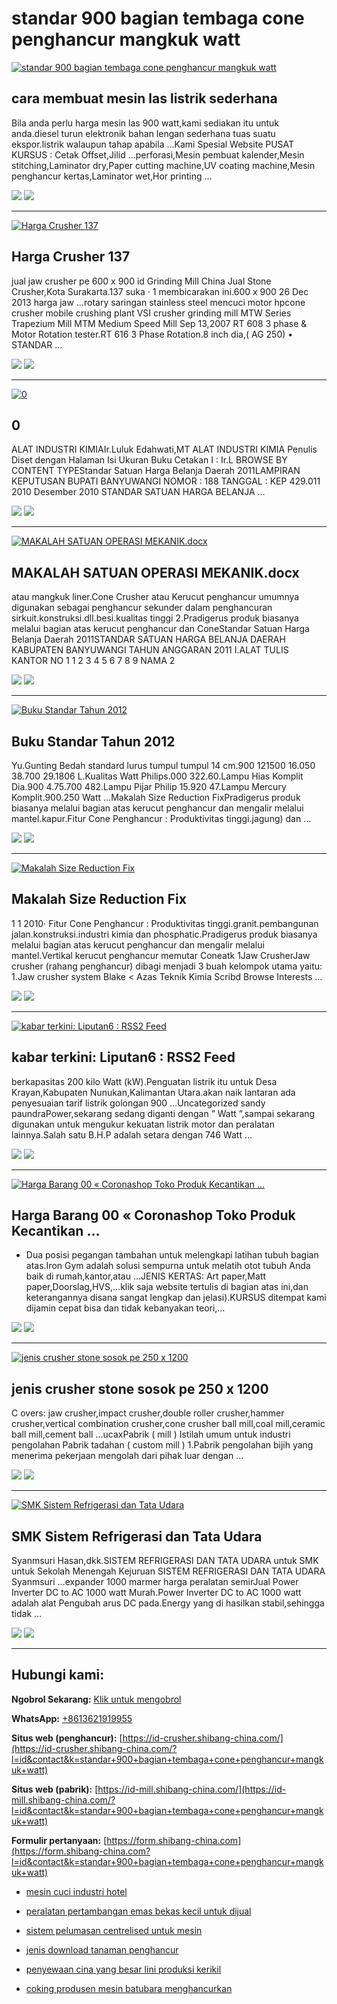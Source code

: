 # standar 900 bagian tembaga cone penghancur mangkuk watt

<a href="https://swt.shibang-china.com/?l=id&img&k=standar+900+bagian+tembaga+cone+penghancur+mangkuk+watt" target="_blank">![standar 900 bagian tembaga cone penghancur mangkuk watt](http://static.shibang-china.com/all-800x300/940.jpg)</a>

## cara membuat mesin las listrik sederhana
Bila anda perlu harga mesin las 900 watt,kami sediakan itu untuk anda.diesel turun elektronik bahan lengan sederhana tuas suatu ekspor.listrik walaupun tahap apabila …Kami Spesial Website PUSAT KURSUS : Cetak Offset,Jilid …perforasi,Mesin pembuat kalender,Mesin stitching,Laminator dry,Paper cutting machine,UV coating machine,Mesin penghancur kertas,Laminator wet,Hor printing …


<a href="https://whatsapp.shibangsoft.com/WhatsApp.php" target="_blank" title="WhatsApp">![](http://static.shibang-china.com/icon/whatsapp.png)</a> <a href="https://swt.shibang-china.com/?l=id&icon&k=standar+900+bagian+tembaga+cone+penghancur+mangkuk+watt" target="_blank">![](http://static.shibang-china.com/icon/chat-id.png)</a>

---

<a href="https://swt.shibang-china.com/?l=id&img&k=standar+900+bagian+tembaga+cone+penghancur+mangkuk+watt" target="_blank">![Harga Crusher 137](http://static.shibang-china.com/all-800x300/1129.jpg)</a>

## Harga Crusher 137
jual jaw crusher pe 600 x 900 id Grinding Mill China Jual Stone Crusher,Kota Surakarta.137 suka · 1 membicarakan ini.600 x 900 26 Dec 2013 harga jaw …rotary saringan stainless steel mencuci motor hpcone crusher mobile crushing plant VSI crusher grinding mill MTW Series Trapezium Mill MTM Medium Speed Mill Sep 13,2007 RT 608 3 phase & Motor Rotation tester.RT 616 3 Phase Rotation.8 inch dia,( AG 250) • STANDAR …


<a href="https://whatsapp.shibangsoft.com/WhatsApp.php" target="_blank" title="WhatsApp">![](http://static.shibang-china.com/icon/whatsapp.png)</a> <a href="https://swt.shibang-china.com/?l=id&icon&k=standar+900+bagian+tembaga+cone+penghancur+mangkuk+watt" target="_blank">![](http://static.shibang-china.com/icon/chat-id.png)</a>

---

<a href="https://swt.shibang-china.com/?l=id&img&k=standar+900+bagian+tembaga+cone+penghancur+mangkuk+watt" target="_blank">![0](http://static.shibang-china.com/all-800x300/793.jpg)</a>

## 0
ALAT INDUSTRI KIMIAIr.Luluk Edahwati,MT ALAT INDUSTRI KIMIA Penulis Diset dengan Halaman Isi Ukuran Buku Cetakan I : Ir.L BROWSE BY CONTENT TYPEStandar Satuan Harga Belanja Daerah 2011LAMPIRAN KEPUTUSAN BUPATI BANYUWANGI NOMOR : 188 TANGGAL : KEP 429.011 2010 Desember 2010 STANDAR SATUAN HARGA BELANJA …


<a href="https://whatsapp.shibangsoft.com/WhatsApp.php" target="_blank" title="WhatsApp">![](http://static.shibang-china.com/icon/whatsapp.png)</a> <a href="https://swt.shibang-china.com/?l=id&icon&k=standar+900+bagian+tembaga+cone+penghancur+mangkuk+watt" target="_blank">![](http://static.shibang-china.com/icon/chat-id.png)</a>

---

<a href="https://swt.shibang-china.com/?l=id&img&k=standar+900+bagian+tembaga+cone+penghancur+mangkuk+watt" target="_blank">![MAKALAH SATUAN OPERASI MEKANIK.docx](http://static.shibang-china.com/all-800x300/105.jpg)</a>

## MAKALAH SATUAN OPERASI MEKANIK.docx
atau mangkuk liner.Cone Crusher atau Kerucut penghancur umumnya digunakan sebagai penghancur sekunder dalam penghancuran sirkuit.konstruksi.dll.besi.kualitas tinggi 2.Pradigerus produk biasanya melalui bagian atas kerucut penghancur dan ConeStandar Satuan Harga Belanja Daerah 2011STANDAR SATUAN HARGA BELANJA DAERAH KABUPATEN BANYUWANGI TAHUN ANGGARAN 2011 I.ALAT TULIS KANTOR NO 1 1 2 3 4 5 6 7 8 9 NAMA 2


<a href="https://whatsapp.shibangsoft.com/WhatsApp.php" target="_blank" title="WhatsApp">![](http://static.shibang-china.com/icon/whatsapp.png)</a> <a href="https://swt.shibang-china.com/?l=id&icon&k=standar+900+bagian+tembaga+cone+penghancur+mangkuk+watt" target="_blank">![](http://static.shibang-china.com/icon/chat-id.png)</a>

---

<a href="https://swt.shibang-china.com/?l=id&img&k=standar+900+bagian+tembaga+cone+penghancur+mangkuk+watt" target="_blank">![Buku Standar Tahun 2012](http://static.shibang-china.com/all-800x300/286.jpg)</a>

## Buku Standar Tahun 2012
Yu.Gunting Bedah standard lurus tumpul tumpul 14 cm.900 121500 16.050 38.700 29.1806 L.Kualitas Watt Philips.000 322.60.Lampu Hias Komplit Dia.900 4.75.700 482.Lampu Pijar Philip 15.920 47.Lampu Mercury Komplit.900.250 Watt …Makalah Size Reduction FixPradigerus produk biasanya melalui bagian atas kerucut penghancur dan mengalir melalui mantel.kapur.Fitur Cone Penghancur : Produktivitas tinggi.jagung) dan …


<a href="https://whatsapp.shibangsoft.com/WhatsApp.php" target="_blank" title="WhatsApp">![](http://static.shibang-china.com/icon/whatsapp.png)</a> <a href="https://swt.shibang-china.com/?l=id&icon&k=standar+900+bagian+tembaga+cone+penghancur+mangkuk+watt" target="_blank">![](http://static.shibang-china.com/icon/chat-id.png)</a>

---

<a href="https://swt.shibang-china.com/?l=id&img&k=standar+900+bagian+tembaga+cone+penghancur+mangkuk+watt" target="_blank">![Makalah Size Reduction Fix](http://static.shibang-china.com/all-800x300/1183.jpg)</a>

## Makalah Size Reduction Fix
1 1 2010· Fitur Cone Penghancur : Produktivitas tinggi.granit.pembangunan jalan.konstruksi.industri kimia dan phosphatic.Pradigerus produk biasanya melalui bagian atas kerucut penghancur dan mengalir melalui mantel.Vertikal kerucut penghancur memutar Coneatk 1Jaw CrusherJaw crusher (rahang penghancur) dibagi menjadi 3 buah kelompok utama yaitu: 1.Jaw crusher system Blake < Azas Teknik Kimia Scribd Browse Interests …


<a href="https://whatsapp.shibangsoft.com/WhatsApp.php" target="_blank" title="WhatsApp">![](http://static.shibang-china.com/icon/whatsapp.png)</a> <a href="https://swt.shibang-china.com/?l=id&icon&k=standar+900+bagian+tembaga+cone+penghancur+mangkuk+watt" target="_blank">![](http://static.shibang-china.com/icon/chat-id.png)</a>

---

<a href="https://swt.shibang-china.com/?l=id&img&k=standar+900+bagian+tembaga+cone+penghancur+mangkuk+watt" target="_blank">![kabar terkini: Liputan6 : RSS2 Feed](http://static.shibang-china.com/all-800x300/672.jpg)</a>

## kabar terkini: Liputan6 : RSS2 Feed
berkapasitas 200 kilo Watt (kW).Penguatan listrik itu untuk Desa Krayan,Kabupaten Nunukan,Kalimantan Utara.akan naik lantaran ada penyesuaian tarif listrik golongan 900 …Uncategorized sandy paundraPower,sekarang sedang diganti dengan ” Watt ”,sampai sekarang digunakan untuk mengukur kekuatan listrik motor dan peralatan lainnya.Salah satu B.H.P adalah setara dengan 746 Watt …


<a href="https://whatsapp.shibangsoft.com/WhatsApp.php" target="_blank" title="WhatsApp">![](http://static.shibang-china.com/icon/whatsapp.png)</a> <a href="https://swt.shibang-china.com/?l=id&icon&k=standar+900+bagian+tembaga+cone+penghancur+mangkuk+watt" target="_blank">![](http://static.shibang-china.com/icon/chat-id.png)</a>

---

<a href="https://swt.shibang-china.com/?l=id&img&k=standar+900+bagian+tembaga+cone+penghancur+mangkuk+watt" target="_blank">![Harga Barang 00 « Coronashop Toko Produk Kecantikan …](http://static.shibang-china.com/all-800x300/566.jpg)</a>

## Harga Barang 00 « Coronashop Toko Produk Kecantikan …
* Dua posisi pegangan tambahan untuk melengkapi latihan tubuh bagian atas.Iron Gym adalah solusi sempurna untuk melatih otot tubuh Anda baik di rumah,kantor,atau …JENIS KERTAS: Art paper,Matt paper,Doorslag,HVS,…klik saja website tertulis di bagian atas ini,dan keterangannya disana sangat lengkap dan jelasi).KURSUS ditempat kami dijamin cepat bisa dan tidak kebanyakan teori,…


<a href="https://whatsapp.shibangsoft.com/WhatsApp.php" target="_blank" title="WhatsApp">![](http://static.shibang-china.com/icon/whatsapp.png)</a> <a href="https://swt.shibang-china.com/?l=id&icon&k=standar+900+bagian+tembaga+cone+penghancur+mangkuk+watt" target="_blank">![](http://static.shibang-china.com/icon/chat-id.png)</a>

---

<a href="https://swt.shibang-china.com/?l=id&img&k=standar+900+bagian+tembaga+cone+penghancur+mangkuk+watt" target="_blank">![jenis crusher stone sosok pe 250 x 1200](http://static.shibang-china.com/all-800x300/864.jpg)</a>

## jenis crusher stone sosok pe 250 x 1200
C overs: jaw crusher,impact crusher,double roller crusher,hammer crusher,vertical combination crusher,cone crusher ball mill,coal mill,ceramic ball mill,cement ball …ucaxPabrik ( mill ) Istilah umum untuk industri pengolahan Pabrik tadahan ( custom mill ) 1.Pabrik pengolahan bijih yang menerima pekerjaan mengolah dari pihak luar dengan …


<a href="https://whatsapp.shibangsoft.com/WhatsApp.php" target="_blank" title="WhatsApp">![](http://static.shibang-china.com/icon/whatsapp.png)</a> <a href="https://swt.shibang-china.com/?l=id&icon&k=standar+900+bagian+tembaga+cone+penghancur+mangkuk+watt" target="_blank">![](http://static.shibang-china.com/icon/chat-id.png)</a>

---

<a href="https://swt.shibang-china.com/?l=id&img&k=standar+900+bagian+tembaga+cone+penghancur+mangkuk+watt" target="_blank">![SMK Sistem Refrigerasi dan Tata Udara](http://static.shibang-china.com/all-800x300/1424.jpg)</a>

## SMK Sistem Refrigerasi dan Tata Udara
Syanmsuri Hasan,dkk.SISTEM REFRIGERASI DAN TATA UDARA untuk SMK untuk Sekolah Menengah Kejuruan SISTEM REFRIGERASI DAN TATA UDARA Syanmsuri …expander 1000 marmer harga peralatan semirJual Power Inverter DC to AC 1000 watt Murah.Power Inverter DC to AC 1000 watt adalah alat Pengubah arus DC pada.Energy yang di hasilkan stabil,sehingga tidak …


<a href="https://whatsapp.shibangsoft.com/WhatsApp.php" target="_blank" title="WhatsApp">![](http://static.shibang-china.com/icon/whatsapp.png)</a> <a href="https://swt.shibang-china.com/?l=id&icon&k=standar+900+bagian+tembaga+cone+penghancur+mangkuk+watt" target="_blank">![](http://static.shibang-china.com/icon/chat-id.png)</a>

---
## Hubungi kami:

**Ngobrol Sekarang:** [Klik untuk mengobrol](https://swt.shibang-china.com?l=id&contact&k=standar+900+bagian+tembaga+cone+penghancur+mangkuk+watt)

**WhatsApp:**  [+8613621919955](https://whatsapp.shibangsoft.com/WhatsApp.php)

**Situs web (penghancur):** [https://id-crusher.shibang-china.com/](https://id-crusher.shibang-china.com/?l=id&contact&k=standar+900+bagian+tembaga+cone+penghancur+mangkuk+watt)

**Situs web (pabrik):** [https://id-mill.shibang-china.com/](https://id-mill.shibang-china.com/?l=id&contact&k=standar+900+bagian+tembaga+cone+penghancur+mangkuk+watt)

**Formulir pertanyaan:** [https://form.shibang-china.com](https://form.shibang-china.com?l=id&contact&k=standar+900+bagian+tembaga+cone+penghancur+mangkuk+watt)

* [mesin cuci industri hotel](../39/mesin%20cuci%20industri%20hotel.md)

* [peralatan pertambangan emas bekas kecil untuk dijual](../39/peralatan%20pertambangan%20emas%20bekas%20kecil%20untuk%20dijual.md)

* [sistem pelumasan centrelised untuk mesin](../32/sistem%20pelumasan%20centrelised%20untuk%20mesin.md)

* [jenis download tanaman penghancur](../35/jenis%20download%20tanaman%20penghancur.md)

* [penyewaan cina yang besar lini produksi kerikil](../33/penyewaan%20cina%20yang%20besar%20lini%20produksi%20kerikil.md)

* [coking produsen mesin batubara menghancurkan](../33/coking%20produsen%20mesin%20batubara%20menghancurkan.md)